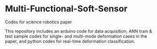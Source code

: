 # Multi-Functional-Soft-Sensor

Codes for science robotics paper

This repository includes an arduino code for data acquisition, ANN train & test sample codes for single- and multi-mode deformation cases in the paper, 
and python codes for real-time deformation classification. 
